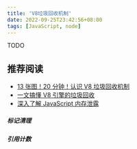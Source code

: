```yaml
---
title: 'V8垃圾回收机制'
date: 2022-09-25T23:42:56+08:00
tags: [JavaScript, node]
---
```


TODO

## 推荐阅读

- [13 张图！20 分钟！认识 V8 垃圾回收机制](https://www.teqng.com/2021/09/01/13%E5%BC%A0%E5%9B%BE%EF%BC%8120%E5%88%86%E9%92%9F%EF%BC%81%E8%AE%A4%E8%AF%86v8%E5%9E%83%E5%9C%BE%E5%9B%9E%E6%94%B6%E6%9C%BA%E5%88%B6/)
- [一文搞懂 V8 引擎的垃圾回收](https://juejin.cn/post/6844904016325902344)
- [深入了解 JavaScript 内存泄露](https://segmentfault.com/a/1190000020231307)

##### 标记清理

##### 引用计数
